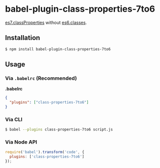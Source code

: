 # babel-plugin-class-properties-7to6

[es7.classProperties](https://gist.github.com/jeffmo/054df782c05639da2adb) without [es6.classes](https://babeljs.io/docs/learn-es2015/#classes).

## Installation

```sh
$ npm install babel-plugin-class-properties-7to6
```

## Usage

### Via `.babelrc` (Recommended)

**.babelrc**

```json
{
  "plugins": ["class-properties-7to6"]
}
```

### Via CLI

```sh
$ babel --plugins class-properties-7to6 script.js
```

### Via Node API

```javascript
require('babel').transform('code', {
  plugins: ['class-properties-7to6']
});
```
